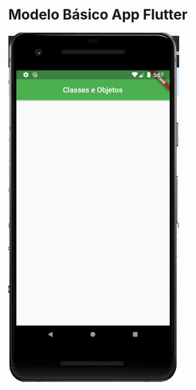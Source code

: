 # Modelo Básico App Flutter

<img src="https://github.com/brendowR/senac/blob/master/Aulas_Thiago/Aula4/Capturar.PNG" eigth="50">
